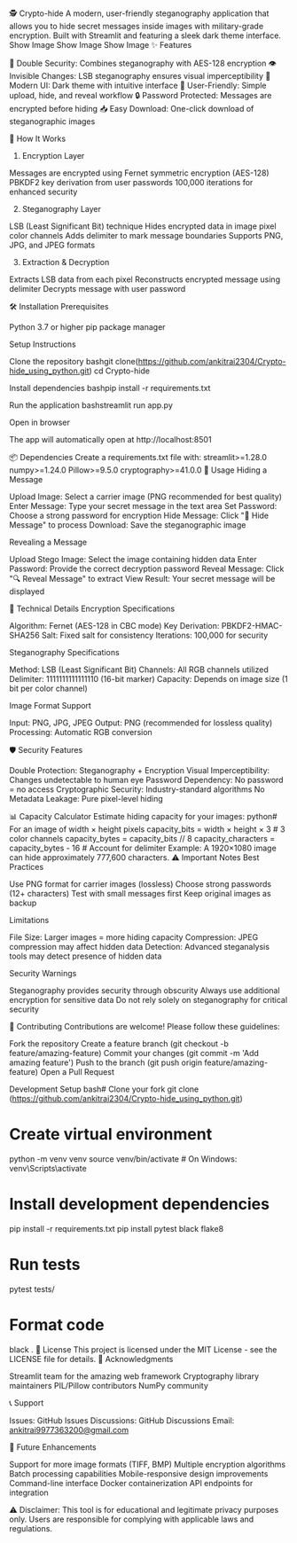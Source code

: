 🕵️ Crypto-hide
A modern, user-friendly steganography application that allows you to hide secret messages inside images with military-grade encryption. Built with Streamlit and featuring a sleek dark theme interface.
Show Image Show Image Show Image
✨ Features

🔐 Double Security: Combines steganography with AES-128 encryption
👁️ Invisible Changes: LSB steganography ensures visual imperceptibility
🎨 Modern UI: Dark theme with intuitive interface
📱 User-Friendly: Simple upload, hide, and reveal workflow
🔒 Password Protected: Messages are encrypted before hiding
📥 Easy Download: One-click download of steganographic images

🚀 How It Works
1. Encryption Layer

Messages are encrypted using Fernet symmetric encryption (AES-128)
PBKDF2 key derivation from user passwords
100,000 iterations for enhanced security

2. Steganography Layer

LSB (Least Significant Bit) technique
Hides encrypted data in image pixel color channels
Adds delimiter to mark message boundaries
Supports PNG, JPG, and JPEG formats

3. Extraction & Decryption

Extracts LSB data from each pixel
Reconstructs encrypted message using delimiter
Decrypts message with user password

🛠️ Installation
Prerequisites

Python 3.7 or higher
pip package manager

Setup Instructions

Clone the repository
bashgit clone(https://github.com/ankitrai2304/Crypto-hide_using_python.git)
cd Crypto-hide

Install dependencies
bashpip install -r requirements.txt

Run the application
bashstreamlit run app.py

Open in browser

The app will automatically open at http://localhost:8501



📦 Dependencies
Create a requirements.txt file with:
streamlit>=1.28.0
numpy>=1.24.0
Pillow>=9.5.0
cryptography>=41.0.0
🎯 Usage
Hiding a Message

Upload Image: Select a carrier image (PNG recommended for best quality)
Enter Message: Type your secret message in the text area
Set Password: Choose a strong password for encryption
Hide Message: Click "🔐 Hide Message" to process
Download: Save the steganographic image

Revealing a Message

Upload Stego Image: Select the image containing hidden data
Enter Password: Provide the correct decryption password
Reveal Message: Click "🔍 Reveal Message" to extract
View Result: Your secret message will be displayed

🔧 Technical Details
Encryption Specifications

Algorithm: Fernet (AES-128 in CBC mode)
Key Derivation: PBKDF2-HMAC-SHA256
Salt: Fixed salt for consistency
Iterations: 100,000 for security

Steganography Specifications

Method: LSB (Least Significant Bit)
Channels: All RGB channels utilized
Delimiter: 1111111111111110 (16-bit marker)
Capacity: Depends on image size (1 bit per color channel)

Image Format Support

Input: PNG, JPG, JPEG
Output: PNG (recommended for lossless quality)
Processing: Automatic RGB conversion

🛡️ Security Features

Double Protection: Steganography + Encryption
Visual Imperceptibility: Changes undetectable to human eye
Password Dependency: No password = no access
Cryptographic Security: Industry-standard algorithms
No Metadata Leakage: Pure pixel-level hiding

📊 Capacity Calculator
Estimate hiding capacity for your images:
python# For an image of width × height pixels
capacity_bits = width × height × 3  # 3 color channels
capacity_bytes = capacity_bits // 8
capacity_characters = capacity_bytes - 16  # Account for delimiter
Example: A 1920×1080 image can hide approximately 777,600 characters.
⚠️ Important Notes
Best Practices

Use PNG format for carrier images (lossless)
Choose strong passwords (12+ characters)
Test with small messages first
Keep original images as backup

Limitations

File Size: Larger images = more hiding capacity
Compression: JPEG compression may affect hidden data
Detection: Advanced steganalysis tools may detect presence of hidden data

Security Warnings

Steganography provides security through obscurity
Always use additional encryption for sensitive data
Do not rely solely on steganography for critical security

🤝 Contributing
Contributions are welcome! Please follow these guidelines:

Fork the repository
Create a feature branch (git checkout -b feature/amazing-feature)
Commit your changes (git commit -m 'Add amazing feature')
Push to the branch (git push origin feature/amazing-feature)
Open a Pull Request

Development Setup
bash# Clone your fork
git clone (https://github.com/ankitrai2304/Crypto-hide_using_python.git)

# Create virtual environment
python -m venv venv
source venv/bin/activate  # On Windows: venv\Scripts\activate

# Install development dependencies
pip install -r requirements.txt
pip install pytest black flake8

# Run tests
pytest tests/

# Format code
black .
📄 License
This project is licensed under the MIT License - see the LICENSE file for details.
🙏 Acknowledgments

Streamlit team for the amazing web framework
Cryptography library maintainers
PIL/Pillow contributors
NumPy community

📞 Support

Issues: GitHub Issues
Discussions: GitHub Discussions
Email: ankitrai9977363200@gmail.com

🔮 Future Enhancements

 Support for more image formats (TIFF, BMP)
 Multiple encryption algorithms
 Batch processing capabilities
 Mobile-responsive design improvements
 Command-line interface
 Docker containerization
 API endpoints for integration


⚠️ Disclaimer: This tool is for educational and legitimate privacy purposes only. Users are responsible for complying with applicable laws and regulations.
